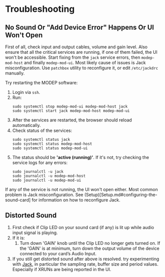 # Troubleshooting

## No Sound Or "Add Device Error" Happens Or UI Won't Open

First of all, check input and output cables, volume and gain level.
Also ensure that all the critical services are running, if one of them failed, the UI won't be accessible. Start fixing from the `jack` service errors,
then `modep-mod-host` and finally `modep-mod-ui`. Most likely cause of issues is Jack misconfiguration. Use `patchbox` utility to reconfigure it, or
edit `/etc/jackdrc` manually.

Try restarting the MODEP software:

1. Login via `ssh`.
1. Run:
    ```
    sudo systemctl stop modep-mod-ui modep-mod-host jack
    sudo systemctl start jack modep-mod-host modep-mod-ui
    ```
1. After the services are restarted, the browser should reload automatically.
1. Check status of the services:
    ```
    sudo systemctl status jack
    sudo systemctl status modep-mod-host
    sudo systemctl status modep-mod-ui
    ```
1. The status should be **'active (running)'**. If it's not, try checking the service logs for any errors:
    ```
    sudo journalctl -u jack
    sudo journalctl -u modep-mod-host
    sudo journalctl -u modep-mod-ui
    ```

If any of the service is not running, the UI won't open either. Most common problem is Jack misconfiguration. See (Setup)[Setup.md#configuring-the-sound-card] for information on how to reconfigure Jack.

## Distorted Sound
1. First check if Clip LED on your sound card (if any) is lit up while audio input signal is playing.
1. If it is:
    1. Turn down 'GAIN' knob until the Clip LED no longer gets turned on. If the 'GAIN' is at minimum, turn down the output volume of the device connected to your card’s Audio Input.
1. If you still get distorted sound after above is resolved. try experimenting with [Jack](Setup.md#configuring-the-sound-card), in particular the sampling rate, buffer size and period values.
Especially if XRUNs are being reported in the UI.

